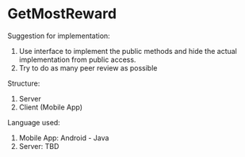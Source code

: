 # GetMostReward
Suggestion for implementation:
  1. Use interface to implement the public methods and hide the actual implementation from public access.
  2. Try to do as many peer review as possible

Structure:
  1. Server
  2. Client (Mobile App)

Language used:
  1. Mobile App: Android - Java
  2. Server: TBD

